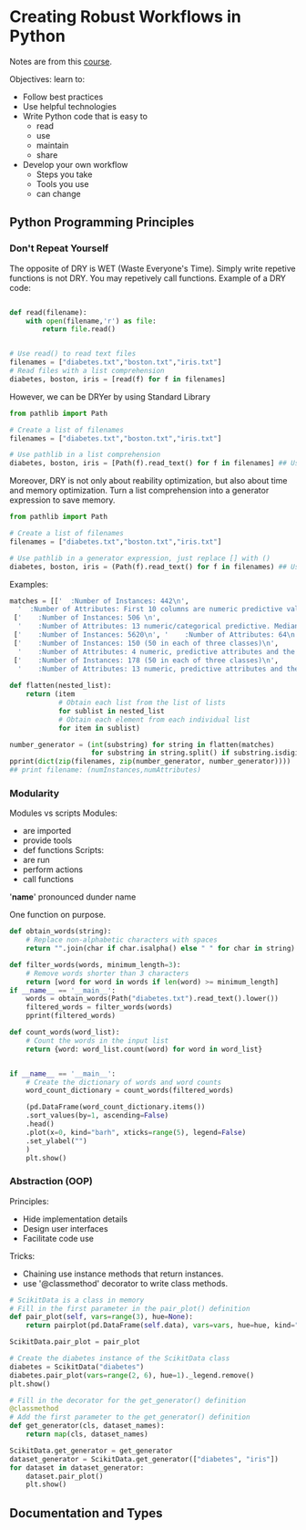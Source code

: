 # Creating Robust Workflows in Python
Notes are from this [course](https://learn.datacamp.com/courses/creating-robust-workflows-in-python).

Objectives: learn to:
* Follow best practices
* Use helpful technologies
* Write Python code that is easy to
    * read
    * use
    * maintain
    * share
* Develop your own workflow 
    * Steps you take
    * Tools you use
    * can change
## Python Programming Principles

###  Don't Repeat Yourself
The opposite of DRY is WET (Waste Everyone's Time).
Simply write repetive functions is not DRY. You may repetively call functions.
Example of a DRY code:

```python

def read(filename):
    with open(filename,'r') as file:
        return file.read()


# Use read() to read text files
filenames = ["diabetes.txt","boston.txt","iris.txt"]
# Read files with a list comprehension
diabetes, boston, iris = [read(f) for f in filenames]
```

However, we can be DRYer by using Standard Library
```python
from pathlib import Path

# Create a list of filenames
filenames = ["diabetes.txt","boston.txt","iris.txt"]

# Use pathlib in a list comprehension
diabetes, boston, iris = [Path(f).read_text() for f in filenames] ## Use Standard Library whenever possible
```

Moreover, DRY is not only about reability optimization, but also about time and memory optimization.
Turn a list comprehension into a generator expression to save memory.

```python
from pathlib import Path

# Create a list of filenames
filenames = ["diabetes.txt","boston.txt","iris.txt"]

# Use pathlib in a generator expression, just replace [] with ()
diabetes, boston, iris = (Path(f).read_text() for f in filenames) ## Use Standard Library whenever possible
```

Examples:
```python
matches = [['  :Number of Instances: 442\n',
  '  :Number of Attributes: First 10 columns are numeric predictive values\n'],
 ['    :Number of Instances: 506 \n',
  '    :Number of Attributes: 13 numeric/categorical predictive. Median Value (attribute 14) is usually the target.\n'],
 ['    :Number of Instances: 5620\n', '    :Number of Attributes: 64\n'],
 ['    :Number of Instances: 150 (50 in each of three classes)\n',
  '    :Number of Attributes: 4 numeric, predictive attributes and the class\n'],
 ['    :Number of Instances: 178 (50 in each of three classes)\n',
  '    :Number of Attributes: 13 numeric, predictive attributes and the class\n']]
 
def flatten(nested_list):
    return (item 
            # Obtain each list from the list of lists
            for sublist in nested_list
            # Obtain each element from each individual list
            for item in sublist)

number_generator = (int(substring) for string in flatten(matches)
                    for substring in string.split() if substring.isdigit()) 
pprint(dict(zip(filenames, zip(number_generator, number_generator))))   ## pretty print !!!
## print filename: (numInstances,numAttributes)

```

### Modularity
Modules vs scripts
Modules:
* are imported
* provide tools
* def functions
Scripts:
* are run
* perform actions
* call functions

'__name__' pronounced dunder name

One function on purpose.

```python
def obtain_words(string):
    # Replace non-alphabetic characters with spaces
    return "".join(char if char.isalpha() else " " for char in string).split()

def filter_words(words, minimum_length=3):
    # Remove words shorter than 3 characters
    return [word for word in words if len(word) >= minimum_length]
if __name__ == '__main__':
    words = obtain_words(Path("diabetes.txt").read_text().lower())
    filtered_words = filter_words(words)
    pprint(filtered_words)
```

```python
def count_words(word_list):
    # Count the words in the input list
    return {word: word_list.count(word) for word in word_list}


if __name__ == '__main__':
    # Create the dictionary of words and word counts
    word_count_dictionary = count_words(filtered_words)

    (pd.DataFrame(word_count_dictionary.items())
    .sort_values(by=1, ascending=False)
    .head()
    .plot(x=0, kind="barh", xticks=range(5), legend=False)
    .set_ylabel("")
    )
    plt.show()
```

### Abstraction (OOP)
Principles:
* Hide implementation details
* Design user interfaces
* Facilitate code use

Tricks:
* Chaining use instance methods that return instances.
* use '@classmethod' decorator to write class methods.

```python
# ScikitData is a class in memory
# Fill in the first parameter in the pair_plot() definition
def pair_plot(self, vars=range(3), hue=None):
    return pairplot(pd.DataFrame(self.data), vars=vars, hue=hue, kind="reg")

ScikitData.pair_plot = pair_plot

# Create the diabetes instance of the ScikitData class
diabetes = ScikitData("diabetes")
diabetes.pair_plot(vars=range(2, 6), hue=1)._legend.remove()
plt.show()
```

```python
# Fill in the decorator for the get_generator() definition
@classmethod
# Add the first parameter to the get_generator() definition
def get_generator(cls, dataset_names):
    return map(cls, dataset_names)

ScikitData.get_generator = get_generator
dataset_generator = ScikitData.get_generator(["diabetes", "iris"])
for dataset in dataset_generator:
    dataset.pair_plot()
    plt.show()

```

## Documentation and Types
